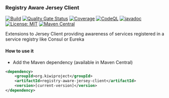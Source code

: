 ### Registry Aware Jersey Client
[![Build](https://github.com/kiwiproject/registry-aware-jersey-client/actions/workflows/build.yml/badge.svg?branch=main)](https://github.com/kiwiproject/registry-aware-jersey-client/actions/workflows/build.yml?query=branch%3Amain)
[![Quality Gate Status](https://sonarcloud.io/api/project_badges/measure?project=kiwiproject_registry-aware-jersey-client&metric=alert_status)](https://sonarcloud.io/dashboard?id=kiwiproject_registry-aware-jersey-client)
[![Coverage](https://sonarcloud.io/api/project_badges/measure?project=kiwiproject_registry-aware-jersey-client&metric=coverage)](https://sonarcloud.io/dashboard?id=kiwiproject_registry-aware-jersey-client)
[![CodeQL](https://github.com/kiwiproject/registry-aware-jersey-client/actions/workflows/codeql.yml/badge.svg)](https://github.com/kiwiproject/registry-aware-jersey-client/actions/workflows/codeql.yml)
[![javadoc](https://javadoc.io/badge2/org.kiwiproject/registry-aware-jersey-client/javadoc.svg)](https://javadoc.io/doc/org.kiwiproject/registry-aware-jersey-client)
[![License: MIT](https://img.shields.io/badge/License-MIT-blue.svg)](https://opensource.org/licenses/MIT)
[![Maven Central](https://img.shields.io/maven-central/v/org.kiwiproject/registry-aware-jersey-client)](https://central.sonatype.com/artifact/org.kiwiproject/registry-aware-jersey-client/)

Extensions to Jersey Client providing awareness of services registered in a service registry like Consul or Eureka

#### How to use it
* Add the Maven dependency (available in Maven Central)

```xml
<dependency>
    <groupId>org.kiwiproject</groupId>
    <artifactId>registry-aware-jersey-client</artifactId>
    <version>[current-version]</version>
</dependency>
```

